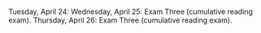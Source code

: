 Tuesday, April 24: Wednesday, April 25: Exam Three (cumulative reading exam).Thursday, April 26: Exam Three (cumulative reading exam).